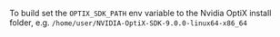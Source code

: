 To build set the `OPTIX_SDK_PATH` env variable to the Nvidia OptiX install folder, e.g. `/home/user/NVIDIA-OptiX-SDK-9.0.0-linux64-x86_64`